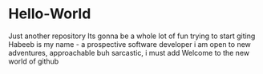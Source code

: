 # Hello-World
Just another repository
Its gonna be a whole lot of fun trying to start giting
Habeeb is my name - a prospective software developer
i am open to new adventures, approachable buh sarcastic, i must add
Welcome to the new world of github
